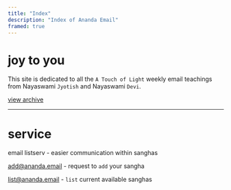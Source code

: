 ```yaml
---
title: "Index"
description: "Index of Ananda Email"
framed: true
---
```


# joy to you

This site is dedicated to all the `A Touch of Light` weekly email teachings from Nayaswami `Jyotish` and Nayaswami `Devi`.

[view archive](archive)

---

# service

email listserv - easier communication within sanghas

add@ananda.email - request to `add` your sangha

list@ananda.email - `list` current available sanghas
